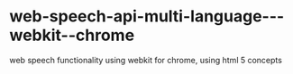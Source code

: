 # web-speech-api-multi-language---webkit--chrome
web speech functionality using webkit for chrome, using html 5 concepts
